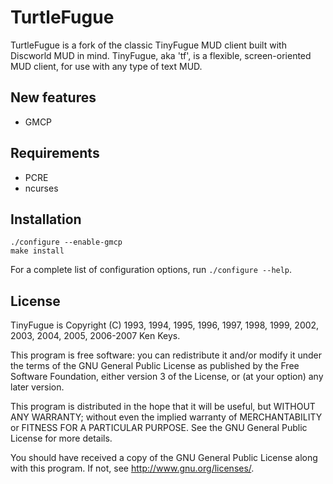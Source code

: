 # TurtleFugue

TurtleFugue is a fork of the classic TinyFugue MUD client built with Discworld MUD in mind. TinyFugue, aka 'tf', is a flexible, screen-oriented MUD client, for use with any type of text MUD.

## New features

* GMCP

## Requirements

* PCRE
* ncurses

## Installation

```
./configure --enable-gmcp
make install
```

For a complete list of configuration options, run `./configure --help`.

## License

TinyFugue is Copyright (C) 1993, 1994, 1995, 1996, 1997, 1998, 1999, 2002, 2003, 2004, 2005, 2006-2007 Ken Keys.

This program is free software: you can redistribute it and/or modify it under the terms of the GNU General Public License as published by the Free Software Foundation, either version 3 of the License, or (at your option) any later version.

This program is distributed in the hope that it will be useful, but WITHOUT ANY WARRANTY; without even the implied warranty of MERCHANTABILITY or FITNESS FOR A PARTICULAR PURPOSE.  See the GNU General Public License for more details.

You should have received a copy of the GNU General Public License along with this program.  If not, see <http://www.gnu.org/licenses/>.